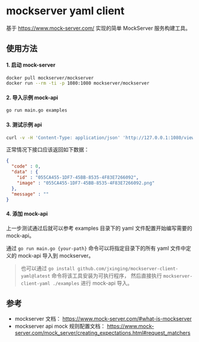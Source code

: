 mockserver yaml client
=================
基于 https://www.mock-server.com/ 实现的简单 MockServer 服务构建工具。

## 使用方法
#### 1. 启动 mock-server
```bash
docker pull mockserver/mockserver
docker run --rm -ti -p 1080:1080 mockserver/mockserver
```

#### 2. 导入示例 mock-api
```bash
go run main.go examples
```

#### 3. 测试示例 api
```bash
curl -v -H 'Content-Type: application/json' 'http://127.0.0.1:1080/view/cart?cartid=055ca455-1df7-45bb-8535-4f83e7266092'
```

正常情况下接口应该返回如下数据：
```json
{
  "code" : 0,
  "data" : {
    "id" : "055CA455-1DF7-45BB-8535-4F83E7266092",
    "image" : "055CA455-1DF7-45BB-8535-4F83E7266092.png"
  },
  "message" : ""
}
```

#### 4. 添加 mock-api
上一步测试通过后就可以参考 examples 目录下的 yaml 文件配置开始编写需要的 mock-api。

通过 `go run main.go {your-path}` 命令可以将指定目录下的所有 yaml 文件中定义的 mock-api 导入到 mockserver。

> 也可以通过 `go install github.com/jxinging/mockserver-client-yaml@latest` 命令将该工具安装为可执行程序，
然后直接执行 `mockserver-client-yaml ./examples` 进行 mock-api 导入。

## 参考
- mockserver 文档： https://www.mock-server.com/#what-is-mockserver
- mockserver api mock 规则配置文档： https://www.mock-server.com/mock_server/creating_expectations.html#request_matchers

